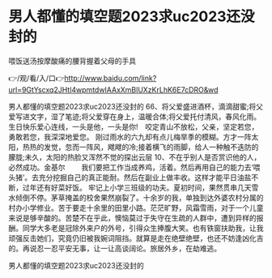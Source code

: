 # 男人都懂的填空题2023求uc2023还没封的
喂饭送汤按摩酸痛的腰背握着父母的手具

👉/观/看/入/口👉http://www.baidu.com/link?url=9GtYscxq2JHtl4wpmtdwIAAxXmBlUXzKrLhK6E7cDRO&wd

男人都懂的填空题2023求uc2023还没封的	66、将父爱盛进酒杯，滴滴甜蜜;将父爱写进文字，湿了笔迹;将父爱穿在身上，温暖合体;将父爱托付清风，春风化雨。生日快乐爱心连线，一头是他，一头是你!　咬定青山不放松，父亲，坚定若您，勇敢若您，我深深地爱您。
刚过雨水的六九却有点儿梅旱季的模糊。方才一阵太阳，热热的发觉，忽而一阵风，飕飕的冷;接着横飞的雨脚，给人一种触不迭防的朦胧;未久，太阳的热脸又浑然不觉的探出云层
	10、不在乎别人是否赏识他的人，必然成功。金基尔
　　我们要把工作当成养鸡，活着。然后再用自己的能力去‘喂头猪’。去充分挖掘自己的真正能耐。然后在副业上做丰收。这样才能平日油盐不断，过年还有好菜好饭。
牢记上小学三班级的功夫。夏初时间，果然贯串几天雪水倾倒不停。茅草掩盖的校舍果然崩裂了。十余岁的我，单独到达外婆农村分属的村办小学修业。苦于要走十余里的田里小路。茫茫旷野，风霜雪雨，对于一个儿童来说是够辛酸的。苦楚不在乎此，懊恼莫过于失守在生疏的人群中，遭到异样的报酬。同学大多老是冠除外来户的外号，引得众生捧腹大笑。也有铁窗扶助我，让我顽强反击她们，究竟仍旧被我婉词阻挡。就算是走在绝壁绝壁，也还不妨逢凶化吉的。再说忍一忍平安无事，让一让高谈阔论。旅居外乡，在劫难逃。

男人都懂的填空题2023求uc2023还没封的
